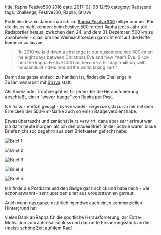 title: Rapha Festive500 2016
date: 2017-02-08 12:59
category: Radszene
tags: Challenge, Festive500, Rapha, Strava

Ende des letzten Jahres hab ich am [Rapha Festive 500](http://pages.rapha.cc/feature/festive-500) teilgenommen.
Für die die es nicht kennen: beim Festive 500 fordert Rapha jedes Jahr alle Radsportler heraus, zwischen dem 24. und dem 31. Dezember, 500 km zu absolvieren - quasi um das Weihnachtsessen garnicht erst auf die Hüfte kommen zu lassen.

> "In 2010 we laid down a challenge to our customers; ride 500km on the eight days between Christmas Eve and New Year’s Eve. Since then the Rapha Festive 500 has become a holiday tradition, with thousands of riders around the world taking part."

Damit das ganze einfach zu handeln ist, findet die Challenge in Zusammenarbeit mit [Strava](https://www.strava.com/challenges/rapha-festive500-2016) statt.

Als Anreiz oder Trophäe gibt es für jeden der die Herausforderung abschließt, einen "woven badge" von Rapha per Post.

Ich hatte - ehrlich gesagt - schon wieder vergessen, dass ich mir mit dem Erreichen der 500-km-Marke auch so einen Badge verdient habe.

Etwas überrascht und zunächst kurz verwirrt, dann aber sehr erfreut war ich dann heute morgen, als ich den blauen Brief (in der Schule waren blaue Briefe nicht soo begehrt) aus dem Briefkasten gefischt habe:

![Brief 1]({attach}1.jpg)

![Brief 2]({attach}2.jpg)

![Brief 3]({attach}3.jpg)

![Brief 4]({attach}4.jpg)

![Brief 5]({attach}5.jpg)

Ich finde die Postkarte und den Badge ganz schick und habe mich - wie schon erwähnt - sehr über den Brief aus Großbritannien gefreut.

Auch wenn das ganze natürlich irgendwo auch einen kommerziellen Hintergrund hat:

vielen Dank an Rapha für die sportliche Herausforderung, zur Extra-Motivation zum Jahresabschluss und das nette Erinnerungsstück an die (meist) schöne Zeit auf dem Rad!